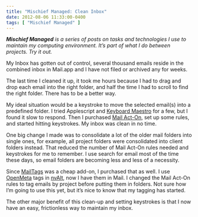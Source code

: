 ```yaml
---
title: "Mischief Managed: Clean Inbox"
date: 2012-08-06 11:33:00-0400
tags: [ "Mischief Managed" ]
---
```


***Mischief Managed** is a series of posts on tasks and technologies I use to maintain my computing environment. It’s part of what I do between projects. Try it out.*

My Inbox has gotten out of control, several thousand emails reside in the combined inbox in Mail.app and I have not filed or archived any for weeks.

The last time I cleaned it up, it took me hours because I had to drag and drop each email into the right folder, and half the time I had to scroll to find the right folder. There has to be a better way.

My ideal situation would be a keystroke to move the selected email(s) into a predefined folder. I tried Applescript and [Keyboard Maestro](http://www.keyboardmaestro.com/main/) for a few, but I found it slow to respond. Then I purchased [Mail Act-On](http://www.indev.ca/MailActOn.html), set up some rules, and started hitting keystrokes. My inbox was clean in no time.

One big change I made was to consolidate a lot of the older mail folders into single ones, for example, all project folders were consolidated into client folders instead. That reduced the number of Mail Act-On rules needed and keystrokes for me to remember. I use search for email most of the time these days, so email folders are becoming less and less of a necessity.

Since [MailTags](http://www.indev.ca/MailTags.html) was a cheap add-on, I purchased that as well. I use [OpenMeta](http://code.google.com/p/openmeta/) tags in [nvAlt](http://brettterpstra.com/project/nvalt/), now I have them in Mail. I changed the Mail Act-On rules to tag emails by project before putting them in folders. Not sure how I’m going to use this yet, but it’s nice to know that my tagging has started.

The other major benefit of this clean-up and setting keystrokes is that I now have an easy, frictionless way to maintain my inbox.
